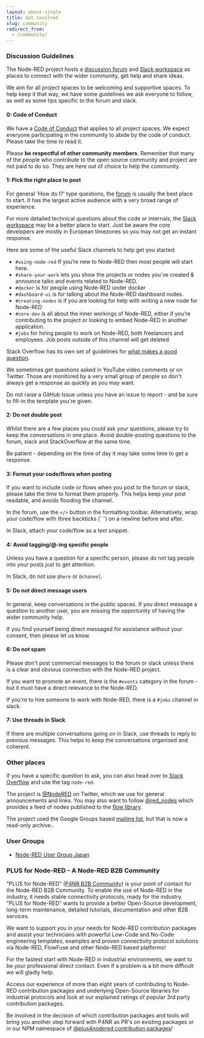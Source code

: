 ```yaml
---
layout: about-single
title: Get involved
slug: community
redirect_from:
  - /community/
---
```


### Discussion Guidelines

The Node-RED project hosts a [discussion forum](https://discourse.nodered.org) and [Slack workspace](slack) as places to connect with the wider community, get help and share ideas.

We aim for all project spaces to be welcoming and supportive spaces. To help keep it that way, we have
some guidelines we ask everyone to follow, as well as some tips specific to the forum and slack.

#### 0: Code of Conduct

We have a [Code of Conduct](/about/conduct) that applies to all project spaces. We expect everyone participating in the community to abide by the code of conduct. Please take the time to read it.

Please **be respectful of other community members**. Remember that many of the people who contribute to the open source
community and project are not paid to do so. They are here out of choice to help the community.


#### 1: Pick the right place to post

For general 'How do I?' type questions, the [forum](https://discourse.nodered.org) is usually the best place to start. It has the largest active audience with a very broad range of experience.

For more detailed technical questions about the code or internals, the [Slack workspace](slack) may be a better place to start. Just be aware the core developers are mostly in European timezones so you may not get an instant response.

Here are some of the useful Slack channels to help get you started:

 - `#using-node-red`  If you’re new to Node-RED then most people will start here.
 - `#share-your-work` lets you show the projects or nodes you’ve created & announce talks and events related to Node-RED.
 - `#docker` is for people using Node-RED under docker
 - `#dashboard-ui` is for talking about the Node-RED dashboard nodes.
 - `#creating-nodes` is if you are looking for help with writing a new node for Node-RED
 - `#core-dev` is all about the inner workings of Node-RED, either if you’re contributing to the project or looking to embed Node-RED in another application.
 - `#jobs` for hiring people to work on Node-RED, both freelancers and employees. Job posts outside of this channel will get deleted.

Stack Overflow has its own set of guidelines for [what makes a good question](https://stackoverflow.com/help/how-to-ask).

We sometimes get questions asked in YouTube video comments or on Twitter. Those are monitored by a very small group of people so don't always get a response as quickly as you may want.

Do not raise a GitHub Issue unless you have an issue to report - and be sure to fill-in the template you're given.

#### 2: Do not double post

Whilst there are a few places you could ask your questions, please try to keep the conversations in one place. Avoid double-posting questions to the forum, slack and StackOverflow at the same time.

Be patient - depending on the time of day it may take some time to get a response.


#### 3: Format your code/flows when posting

If you want to include code or flows when you post to the forum or slack, please take the time to format them properly. This helps keep your post readable, and avoids flooding the channel.

In the forum, use the `</>` button in the formatting toolbar. Alternatively, wrap your code/flow with three backticks (\`\`\`) on a newline before and after.

In Slack, attach your code/flow as a text snippet.

#### 4: Avoid tagging/@-ing specific people

Unless you have a question for a specific person, please do not tag people into your posts just to get attention.

In Slack, do not use `@here` or `@channel`.

#### 5: Do not direct message users

In general, keep conversations in the public spaces. If you direct message a question to another user, you are missing the opportunity of having the wider community help.

If you find yourself being direct messaged for assistance without your consent, then please let us know.


#### 6: Do not spam

Please don't post commercial messages to the forum or slack unless there is a clear and obvious connection with the Node-RED project.

If you want to promote an event, there is the `#events` category in the forum - but it must have a direct relevance to the Node-RED.

If you're to hire someone to work with Node-RED, there is a `#jobs` channel in slack.


#### 7: Use threads in Slack

If there are multiple conversations going on in Slack, use threads to reply to previous messages. This helps to keep the conversations organised and coherent.


### Other places

If you have a specific question to ask, you can also head over to
[Stack Overflow](https://stackoverflow.com/questions/tagged/node-red) and use
the tag `node-red`.

The project is [@NodeRED](https://twitter.com/nodered) on Twitter, which we use
for general announcements and links. You may also want to follow [@red_nodes](https://twitter.com/red_nodes)
which provides a feed of nodes published to the [flow library](https://flows.nodered.org).

The project used the Google Groups based [mailing list](https://groups.google.com/forum/#!forum/node-red), but
that is now a read-only archive..

### User Groups

- [Node-RED User Group Japan](https://nodered.jp/)

### PLUS for Node-RED - A Node-RED B2B Community

"PLUS for Node-RED" ([P4NR B2B Community](https://p4nr.com/)) is your point of contact 
for the Node-RED B2B Community. To enable the use of Node-RED in the industry, it needs stable connectivity protocols, 
ready for the industry. "PLUS for Node-RED" wants to provide a better Open-Source development, long-term maintenance, 
detailed tutorials, documentation and other B2B services.

We want to support you in your needs for Node-RED contribution packages and assist your technicians with powerful 
Low-Code and No-Code engineering templates, examples and proven connectivity protocol solutions via Node-RED, FlowFuse and other Node-RED based platforms!

For the fastest start with Node-RED in industrial environments, we want to be your professional direct contact. 
Even if a problem is a bit more difficult we will gladly help.

Access our experience of more than eight years of contributing to Node-RED contribution packages 
and underlying Open-Source libraries for industrial protocols and look at our explained ratings of popular 3rd party
contribution packages.

Be involved in the decision of which contribution packages and tools will bring you another step forward with P4NR
as PR's on existing packages or in our NPM namespace of [@plus4nodered contribution packages](https://plus4nodered.com/)!